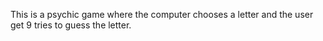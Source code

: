This is a psychic game where the computer chooses a letter and the user get 9 tries to guess the letter.
